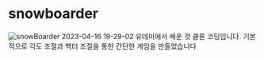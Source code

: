 # snowboarder
![snowBoarder 2023-04-16 19-29-02](https://user-images.githubusercontent.com/48788534/232298348-9b48cd92-3fc9-47a6-a8bc-ca0542100994.gif)
유데미에서 배운 것 클론 코딩입니다. 기본적으로 각도 조절과 백터 조절을 통한 간단한 게임을 만들었습니다
